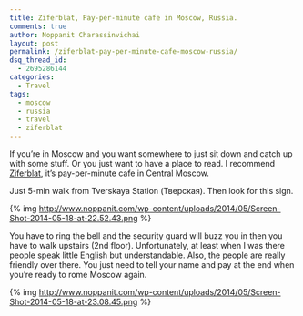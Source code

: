 ```yaml
---
title: Ziferblat, Pay-per-minute cafe in Moscow, Russia.
comments: true
author: Noppanit Charassinvichai
layout: post
permalink: /ziferblat-pay-per-minute-cafe-moscow-russia/
dsq_thread_id:
  - 2695286144
categories:
  - Travel
tags:
  - moscow
  - russia
  - travel
  - ziferblat
---
```

If you&#8217;re in Moscow and you want somewhere to just sit down and catch up with some stuff. Or you just want to have a place to read. I recommend [Ziferblat][1], it&#8217;s pay-per-minute cafe in Central Moscow.

Just 5-min walk from Tverskaya Station (Тверская). Then look for this sign. 

{% img http://www.noppanit.com/wp-content/uploads/2014/05/Screen-Shot-2014-05-18-at-22.52.43.png %}

You have to ring the bell and the security guard will buzz you in then you have to walk upstairs (2nd floor). Unfortunately, at least when I was there people speak little English but understandable. Also, the people are really friendly over there. You just need to tell your name and pay at the end when you&#8217;re ready to rome Moscow again. 

{% img http://www.noppanit.com/wp-content/uploads/2014/05/Screen-Shot-2014-05-18-at-23.08.45.png %}

 [1]: http://pushkin.ziferblat.net/en/ "Ziferblat"
 [2]: http://www.noppanit.com/wp-content/uploads/2014/05/Screen-Shot-2014-05-18-at-22.52.43.png
 [3]: http://www.noppanit.com/wp-content/uploads/2014/05/Screen-Shot-2014-05-18-at-23.08.45.png
